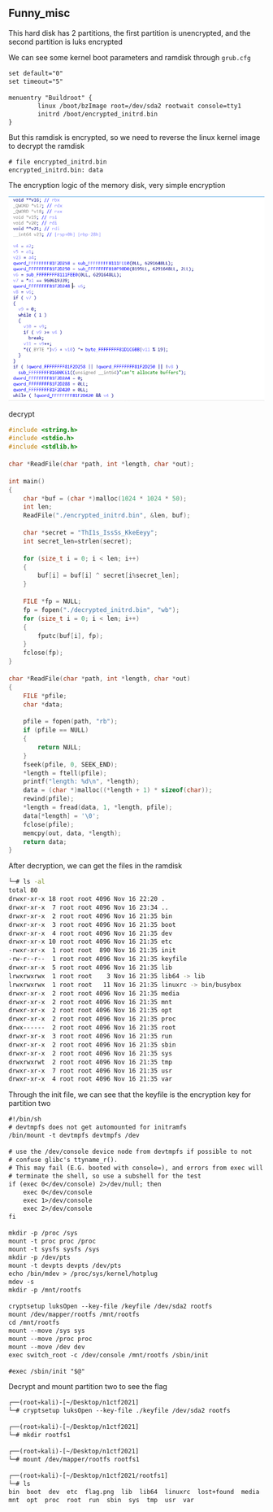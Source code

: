 ## Funny_misc

This hard disk has 2 partitions, the first partition is unencrypted, and the second partition is luks encrypted

We can see some kernel boot parameters and ramdisk through `grub.cfg`

```
set default="0"
set timeout="5"

menuentry "Buildroot" {
        linux /boot/bzImage root=/dev/sda2 rootwait console=tty1
        initrd /boot/encrypted_initrd.bin
}
```

But this ramdisk is encrypted, so we need to reverse the linux kernel image to decrypt the ramdisk

```
# file encrypted_initrd.bin 
encrypted_initrd.bin: data

```

The encryption logic of the memory disk, very simple encryption

![image-20211121124917398](./img.png)

decrypt

```c
#include <string.h>
#include <stdio.h>
#include <stdlib.h>

char *ReadFile(char *path, int *length, char *out);

int main()
{
    char *buf = (char *)malloc(1024 * 1024 * 50);
    int len;
    ReadFile("./encrypted_initrd.bin", &len, buf);

    char *secret = "ThI1s_IssSs_KkeEeyy";
    int secret_len=strlen(secret);

    for (size_t i = 0; i < len; i++)
    {
        buf[i] = buf[i] ^ secret[i%secret_len];
    }

    FILE *fp = NULL;
    fp = fopen("./decrypted_initrd.bin", "wb");
    for (size_t i = 0; i < len; i++)
    {
        fputc(buf[i], fp);
    }
    fclose(fp);
}

char *ReadFile(char *path, int *length, char *out)
{
    FILE *pfile;
    char *data;

    pfile = fopen(path, "rb");
    if (pfile == NULL)
    {
        return NULL;
    }
    fseek(pfile, 0, SEEK_END);
    *length = ftell(pfile);
    printf("length: %d\n", *length);
    data = (char *)malloc((*length + 1) * sizeof(char));
    rewind(pfile);
    *length = fread(data, 1, *length, pfile);
    data[*length] = '\0';
    fclose(pfile);
    memcpy(out, data, *length);
    return data;
}
```

After decryption, we can get the files in the ramdisk

```sh
└─# ls -al
total 80
drwxr-xr-x 18 root root 4096 Nov 16 22:20 .
drwxr-xr-x  7 root root 4096 Nov 16 23:34 ..
drwxr-xr-x  2 root root 4096 Nov 16 21:35 bin
drwxr-xr-x  3 root root 4096 Nov 16 21:35 boot
drwxr-xr-x  4 root root 4096 Nov 16 21:35 dev
drwxr-xr-x 10 root root 4096 Nov 16 21:35 etc
-rwxr-xr-x  1 root root  890 Nov 16 21:35 init
-rw-r--r--  1 root root 4096 Nov 16 21:35 keyfile
drwxr-xr-x  5 root root 4096 Nov 16 21:35 lib
lrwxrwxrwx  1 root root    3 Nov 16 21:35 lib64 -> lib
lrwxrwxrwx  1 root root   11 Nov 16 21:35 linuxrc -> bin/busybox
drwxr-xr-x  2 root root 4096 Nov 16 21:35 media
drwxr-xr-x  2 root root 4096 Nov 16 21:35 mnt
drwxr-xr-x  2 root root 4096 Nov 16 21:35 opt
drwxr-xr-x  2 root root 4096 Nov 16 21:35 proc
drwx------  2 root root 4096 Nov 16 21:35 root
drwxr-xr-x  3 root root 4096 Nov 16 21:35 run
drwxr-xr-x  2 root root 4096 Nov 16 21:35 sbin
drwxr-xr-x  2 root root 4096 Nov 16 21:35 sys
drwxrwxrwt  2 root root 4096 Nov 16 21:35 tmp
drwxr-xr-x  7 root root 4096 Nov 16 21:35 usr
drwxr-xr-x  4 root root 4096 Nov 16 21:35 var
```

Through the init file, we can see that the keyfile is the encryption key for partition two

```shell
#!/bin/sh
# devtmpfs does not get automounted for initramfs
/bin/mount -t devtmpfs devtmpfs /dev

# use the /dev/console device node from devtmpfs if possible to not
# confuse glibc's ttyname_r().
# This may fail (E.G. booted with console=), and errors from exec will
# terminate the shell, so use a subshell for the test
if (exec 0</dev/console) 2>/dev/null; then
    exec 0</dev/console
    exec 1>/dev/console
    exec 2>/dev/console
fi

mkdir -p /proc /sys
mount -t proc proc /proc
mount -t sysfs sysfs /sys
mkdir -p /dev/pts
mount -t devpts devpts /dev/pts
echo /bin/mdev > /proc/sys/kernel/hotplug
mdev -s
mkdir -p /mnt/rootfs

cryptsetup luksOpen --key-file /keyfile /dev/sda2 rootfs
mount /dev/mapper/rootfs /mnt/rootfs
cd /mnt/rootfs
mount --move /sys sys
mount --move /proc proc
mount --move /dev dev
exec switch_root -c /dev/console /mnt/rootfs /sbin/init

#exec /sbin/init "$@"

```

Decrypt and mount partition two to see the flag

```
┌──(root💀kali)-[~/Desktop/n1ctf2021]
└─# cryptsetup luksOpen --key-file ./keyfile /dev/sda2 rootfs
                                                    
┌──(root💀kali)-[~/Desktop/n1ctf2021]
└─# mkdir rootfs1                   

┌──(root💀kali)-[~/Desktop/n1ctf2021]
└─# mount /dev/mapper/rootfs rootfs1
                                                                         
┌──(root💀kali)-[~/Desktop/n1ctf2021/rootfs1]
└─# ls
bin  boot  dev  etc  flag.png  lib  lib64  linuxrc  lost+found  media  mnt  opt  proc  root  run  sbin  sys  tmp  usr  var
```



